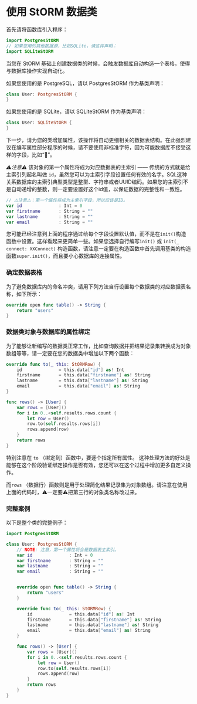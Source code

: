 # 使用 StORM 数据类

首先请将函数库引入程序：

``` swift
import PostgresStORM
// 如果您用的其他数据源，比如SQLite，请这样声明：
import SQLiteStORM
```

当您在 StORM 基础上创建数据类的时候，会触发数据库自动构造一个表格，使得与数据库操作实现自动化。

如果您使用的是 PostgreSQL，请以 PostgresStORM 作为基类声明：

``` swift
class User: PostgresStORM {
}
```

如果您使用的是 SQLite，请以 SQLiteStORM 作为基类声明：

``` swift
class User: SQLiteStORM {
}
```

下一步，请为您的类增加属性，该操作将自动更细相关的数据表结构。在此强烈建议在编写属性部分程序的时候，请不要使用非标准字符，因为可能数据库不接受这样的字段，比如“🍒”。

*⚠️注意⚠️* 该对象的第一个属性将成为对应数据表的主索引 —— 传统的方式就是给主索引列起名叫做 `id`，虽然您可以为主索引字段设置任何有效的名字。SQL这种关系数据库的主索引典型类型是整型、字符串或者UUID编码。如果您的主索引不是自动递增的整数，则一定要设置好这个id值，以保证数据的完整性和一致性。

``` swift
// ⚠️注意⚠️：第一个属性将成为主索引字段，所以应该是ID。
var id				: Int = 0
var firstname		: String = ""
var lastname		: String = ""
var email			: String = ""
```

您可能已经注意到上面的程序通过给每个字段设置默认值，而不是在`init()`构造函数中设置。这样看起来更简单一些。如果您选择自行编写`init()` 或 `init(_ connect: XXConnect)` 构造函数，请注意一定要在构造函数中首先调用基类的构造函数`super.init()`，而且要小心数据库的连接属性。

### 确定数据表格

为了避免数据库内的命名冲突，请用下列方法自行设置每个数据类的对应数据表名称，如下所示：

``` swift
override open func table() -> String {
	return "users"
}
```

### 数据类对象与数据库的属性绑定

为了能够让新编写的数据类正常工作，比如查询数据并把结果记录集转换成为对象数组等等，请一定要在您的数据类中增加以下两个函数：

``` swift
override func to(_ this: StORMRow) {
	id				= this.data["id"] as! Int
	firstname		= this.data["firstname"] as! String
	lastname		= this.data["lastname"] as! String
	email			= this.data["email"] as! String
}

func rows() -> [User] {
	var rows = [User]()
	for i in 0..<self.results.rows.count {
		let row = User()
		row.to(self.results.rows[i])
		rows.append(row)
	}
	return rows
}
```

特别注意在 `to` （绑定到）函数中，要逐个指定所有属性。
这种处理方法的好处是能够在这个阶段验证绑定操作是否有效，您还可以在这个过程中增加更多自定义操作。

而`rows` （数据行）函数则是用于处理简化结果记录集为对象数组。请注意在使用上面的代码时，⚠️一定要⚠️把第三行的对象类名称改过来。


### 完整案例

以下是整个类的完整例子：

``` swift
import PostgresStORM

class User: PostgresStORM {
	// NOTE: 注意，第一个属性将会是数据表主索引。
	var id				: Int = 0
	var firstname		: String = ""
	var lastname		: String = ""
	var email			: String = ""


	override open func table() -> String {
		return "users"
	}

	override func to(_ this: StORMRow) {
		id				= this.data["id"] as! Int
		firstname		= this.data["firstname"] as! String
		lastname		= this.data["lastname"] as! String
		email			= this.data["email"] as! String
	}

	func rows() -> [User] {
		var rows = [User]()
		for i in 0..<self.results.rows.count {
			let row = User()
			row.to(self.results.rows[i])
			rows.append(row)
		}
		return rows
	}
}
```
